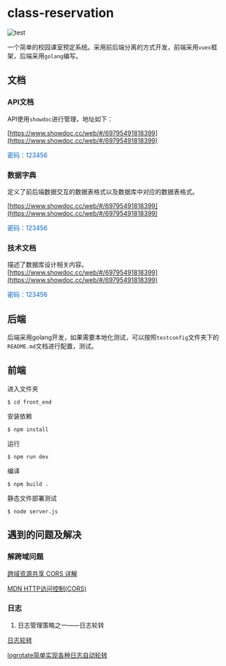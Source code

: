 # class-reservation

![test](https://www.travis-ci.org/kangbb/ccrsystem.svg?branch=master)

一个简单的校园课室预定系统。采用前后端分离的方式开发，前端采用`vuex`框架，后端采用`golang`编写。

## 文档

### API文档

API使用`showdoc`进行管理，地址如下：

[https://www.showdoc.cc/web/#/69795491818399](https://www.showdoc.cc/web/#/69795491818399)

<font color="#0366d6">密码：123456</font>

### 数据字典

定义了前后端数据交互的数据表格式以及数据库中对应的数据表格式。

[https://www.showdoc.cc/web/#/69795491818399](https://www.showdoc.cc/web/#/69795491818399)

<font color="#0366d6">密码：123456</font>

### 技术文档

描述了数据库设计相关内容。
[https://www.showdoc.cc/web/#/69795491818399](https://www.showdoc.cc/web/#/69795491818399)

<font color="#0366d6">密码：123456</font>

## 后端

后端采用golang开发，如果需要本地化测试，可以按照`testconfig`文件夹下的`README.md`文档进行配置，测试。

## 前端

进入文件夹
```
$ cd front_end
```

安装依赖
```
$ npm install
```

运行
```
$ npm run dev
```

编译
```
$ npm build .
```
静态文件部署测试
```
$ node server.js
```

## 遇到的问题及解决

### 解跨域问题

[跨域资源共享 CORS 详解](http://www.ruanyifeng.com/blog/2016/04/cors.html)

[MDN HTTP访问控制(CORS)](https://developer.mozilla.org/zh-CN/docs/Web/HTTP/Access_control_CORS)

### 日志

1. 日志管理策略之一——日志轮转

[日志轮转](https://www.cnblogs.com/guo-xiang/p/5806563.html)

[logrotate简单实现各种日志自动轮转](https://blog.csdn.net/nerissa/article/details/17707913)
